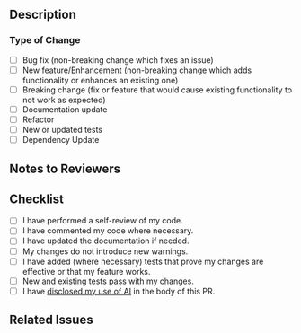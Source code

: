 ## Description

<!--
Provide a brief summary of the changes and the motivation behind them.
-->

### Type of Change

<!--
Select the type of change your PR introduces (put an `x` in all that apply):
-->

- [ ] Bug fix (non-breaking change which fixes an issue)
- [ ] New feature/Enhancement (non-breaking change which adds functionality or enhances an existing one)
- [ ] Breaking change (fix or feature that would cause existing functionality to not work as expected)
- [ ] Documentation update
- [ ] Refactor
- [ ] New or updated tests
- [ ] Dependency Update

## Notes to Reviewers

<!--
Anything in particular you want to note that will help reviewers fulfill their role
in reviewing this PR?
-->

## Checklist

<!--
Ensure all the following are checked:
-->

- [ ] I have performed a self-review of my code.
- [ ] I have commented my code where necessary.
- [ ] I have updated the documentation if needed.
- [ ] My changes do not introduce new warnings.
- [ ] I have added (where necessary) tests that prove my changes are effective or that my feature works.
- [ ] New and existing tests pass with my changes.
- [ ] I have [disclosed my use of AI](https://github.com/alpenlabs/alpen/blob/main/.github/CONTRIBUTING.md#ai-assistance-notice)
      in the body of this PR.

## Related Issues

<!--
Link any related issues (e.g., `closes #123`, `fixes #456`).
-->
